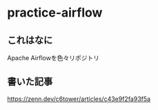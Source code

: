 # practice-airflow

## これはなに

Apache Airflowを色々リポジトリ

## 書いた記事

https://zenn.dev/c6tower/articles/c43e9f2fa93f5a
